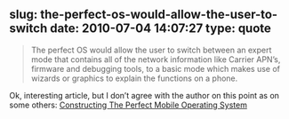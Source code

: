 slug: the-perfect-os-would-allow-the-user-to-switch
date: 2010-07-04 14:07:27
type: quote
---

> The perfect OS would allow the user to switch between an expert mode that contains all of the network information like Carrier APN’s, firmware and debugging tools, to a basic mode which makes use of wizards or graphics to explain the functions on a phone.

Ok, interesting article, but I don’t agree with the author on this point as on some others: [Constructing The Perfect Mobile Operating System](http://thenextweb.com/mobile/2010/07/02/constructing-the-perfect-mobile-operating-system/)

